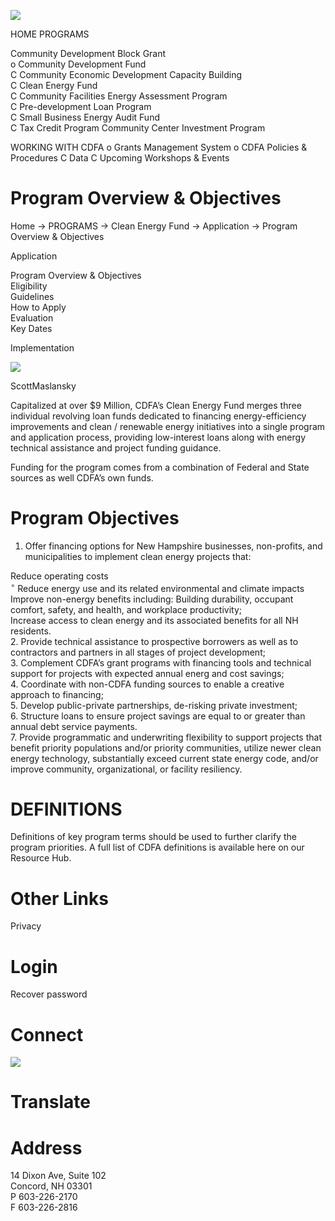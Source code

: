 ![](images/473cff1e9ad0c7d4f98a179b7384d2ea66180043e9b882ea047d3d4238a15a26.jpg)  

HOME PROGRAMS  

Community Development Block Grant   
o Community Development Fund   
C Community Economic Development Capacity Building   
C Clean Energy Fund   
C Community Facilities Energy Assessment Program   
C Pre-development Loan Program   
C Small Business Energy Audit Fund   
C Tax Credit Program Community Center Investment Program  

WORKING WITH CDFA o Grants Management System o CDFA Policies & Procedures C Data C Upcoming Workshops & Events  

# Program Overview & Objectives  

Home $\rightarrow$ PROGRAMS $\rightarrow$ Clean Energy Fund $\rightarrow$ Application $\rightarrow$ Program Overview & Objectives  

Application  

Program Overview & Objectives   
Eligibility   
Guidelines   
How to Apply   
Evaluation   
Key Dates  

Implementation  

![](images/21ff7da786447e76dee02de67bdf25bb9a2822873be528a0a62647305c13aee1.jpg)  

ScottMaslansky  

Capitalized at over $\$9$ Million, CDFA’s Clean Energy Fund merges three individual revolving loan funds dedicated to financing energy-efficiency improvements and clean / renewable energy initiatives into a single program and application process, providing low-interest loans along with energy technical assistance and project funding guidance.  

Funding for the program comes from a combination of Federal and State sources as well CDFA’s own funds.  

# Program Objectives  

1. Offer financing options for New Hampshire businesses, non-profits, and municipalities to implement clean energy projects that:  

Reduce operating costs   
$^{\circ}$ Reduce energy use and its related environmental and climate impacts   
Improve non-energy benefits including: Building durability, occupant comfort, safety, and health, and workplace productivity;   
Increase access to clean energy and its associated benefits for all NH residents.   
2. Provide technical assistance to prospective borrowers as well as to contractors and partners in all stages of project development;   
3. Complement CDFA’s grant programs with financing tools and technical support for projects with expected annual energ and cost savings;   
4. Coordinate with non-CDFA funding sources to enable a creative approach to financing;   
5. Develop public-private partnerships, de-risking private investment;   
6. Structure loans to ensure project savings are equal to or greater than annual debt service payments.   
7. Provide programmatic and underwriting flexibility to support projects that benefit priority populations and/or priority communities, utilize newer clean energy technology, substantially exceed current state energy code, and/or improve community, organizational, or facility resiliency.  

# DEFINITIONS  

Definitions of key program terms should be used to further clarify the program priorities. A full list of CDFA definitions is available here on our Resource Hub.  

# Other Links  

Privacy  

# Login  

Recover password  

# Connect  

![](images/17b364c592bbcf62b0169bd255df589a0a444baf766851d0f759bf3d7b8d4b62.jpg)  

# Translate  

# Address  

14 Dixon Ave, Suite 102   
Concord, NH 03301   
P 603-226-2170   
F 603-226-2816  
